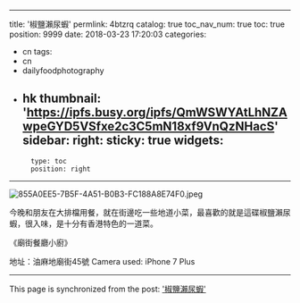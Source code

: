 
---
title: '椒鹽瀨尿蝦'
permlink: 4btzrq
catalog: true
toc_nav_num: true
toc: true
position: 9999
date: 2018-03-23 17:20:03
categories:
- cn
tags:
- cn
- dailyfoodphotography
- hk
thumbnail: 'https://ipfs.busy.org/ipfs/QmWSWYAtLhNZAwpeGYD5VSfxe2c3C5mN18xf9VnQzNHacS'
sidebar:
    right:
        sticky: true
widgets:
    -
        type: toc
        position: right
---



![855A0EE5-7B5F-4A51-B0B3-FC188A8E74F0.jpeg](https://ipfs.busy.org/ipfs/QmWSWYAtLhNZAwpeGYD5VSfxe2c3C5mN18xf9VnQzNHacS)



今晚和朋友在大排檔用餐，就在街邊吃一些地道小菜，最喜歡的就是這碟椒鹽瀨尿蝦，很入味，是十分有香港特色的一道菜。

《廟街餐廳小廚》

地址：油麻地廟街45號
Camera used: iPhone 7 Plus

- - -

This page is synchronized from the post: ['椒鹽瀨尿蝦'](https://steemit.com/@htliao/4btzrq)
